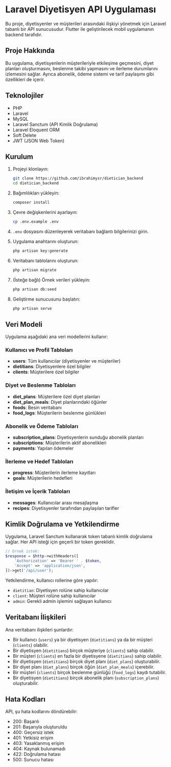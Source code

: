 # Laravel Diyetisyen API Uygulaması

Bu proje, diyetisyenler ve müşterileri arasındaki ilişkiyi yönetmek için Laravel tabanlı bir API sunucusudur. Flutter ile geliştirilecek mobil uygulamanın backend tarafıdır.

## Proje Hakkında

Bu uygulama, diyetisyenlerin müşterileriyle etkileşime geçmesini, diyet planları oluşturmasını, beslenme takibi yapmasını ve ilerleme durumlarını izlemesini sağlar. Ayrıca abonelik, ödeme sistemi ve tarif paylaşımı gibi özellikleri de içerir.

## Teknolojiler

- PHP 
- Laravel 
- MySQL 
- Laravel Sanctum (API Kimlik Doğrulama)
- Laravel Eloquent ORM
- Soft Delete 
- JWT (JSON Web Token)

## Kurulum

1. Projeyi klonlayın:
   ```bash
   git clone https://github.com/ibrahimysr/dietician_backend
   cd dietician_backend
   ```

2. Bağımlılıkları yükleyin:
   ```bash
   composer install
   ```

3. Çevre değişkenlerini ayarlayın:
   ```bash
   cp .env.example .env
   ```

4. `.env` dosyasını düzenleyerek veritabanı bağlantı bilgilerinizi girin.

5. Uygulama anahtarını oluşturun:
   ```bash
   php artisan key:generate
   ```

6. Veritabanı tablolarını oluşturun:
   ```bash
   php artisan migrate
   ```

7. (İsteğe bağlı) Örnek verileri yükleyin:
   ```bash
   php artisan db:seed
   ```

8. Geliştirme sunucusunu başlatın:
   ```bash
   php artisan serve
   ```

## Veri Modeli

Uygulama aşağıdaki ana veri modellerini kullanır:

### Kullanıcı ve Profil Tabloları
- **users**: Tüm kullanıcılar (diyetisyenler ve müşteriler)
- **dietitians**: Diyetisyenlere özel bilgiler
- **clients**: Müşterilere özel bilgiler

### Diyet ve Beslenme Tabloları
- **diet_plans**: Müşterilere özel diyet planları
- **diet_plan_meals**: Diyet planlarındaki öğünler
- **foods**: Besin veritabanı
- **food_logs**: Müşterilerin beslenme günlükleri

### Abonelik ve Ödeme Tabloları
- **subscription_plans**: Diyetisyenlerin sunduğu abonelik planları
- **subscriptions**: Müşterilerin aktif abonelikleri
- **payments**: Yapılan ödemeler

### İlerleme ve Hedef Tabloları
- **progress**: Müşterilerin ilerleme kayıtları
- **goals**: Müşterilerin hedefleri

### İletişim ve İçerik Tabloları
- **messages**: Kullanıcılar arası mesajlaşma
- **recipes**: Diyetisyenler tarafından paylaşılan tarifler



## Kimlik Doğrulama ve Yetkilendirme

Uygulama, Laravel Sanctum kullanarak token tabanlı kimlik doğrulama sağlar. Her API isteği için geçerli bir token gereklidir.

```php
// Örnek istek:
$response = $http->withHeaders([
    'Authorization' => 'Bearer ' . $token,
    'Accept' => 'application/json',
])->get('/api/user');
```

Yetkilendirme, kullanıcı rollerine göre yapılır:

- `dietitian`: Diyetisyen rolüne sahip kullanıcılar
- `client`: Müşteri rolüne sahip kullanıcılar
-  `admin`: Gerekli admin işlemini sağlayan kullanıcı


## Veritabanı İlişkileri

Ana veritabanı ilişkileri şunlardır:

- Bir kullanıcı (`users`) ya bir diyetisyen (`dietitians`) ya da bir müşteri (`clients`) olabilir.
- Bir diyetisyen (`dietitians`) birçok müşteriye (`clients`) sahip olabilir.
- Bir müşteri (`clients`) en fazla bir diyetisyene (`dietitians`) sahip olabilir.
- Bir diyetisyen (`dietitians`) birçok diyet planı (`diet_plans`) oluşturabilir.
- Bir diyet planı (`diet_plans`) birçok öğün (`diet_plan_meals`) içerebilir.
- Bir müşteri (`clients`) birçok beslenme günlüğü (`food_logs`) kaydı tutabilir.
- Bir diyetisyen (`dietitians`) birçok abonelik planı (`subscription_plans`) oluşturabilir.




## Hata Kodları

API, şu hata kodlarını döndürebilir:

- 200: Başarılı
- 201: Başarıyla oluşturuldu
- 400: Geçersiz istek
- 401: Yetkisiz erişim
- 403: Yasaklanmış erişim
- 404: Kaynak bulunamadı
- 422: Doğrulama hatası
- 500: Sunucu hatası


